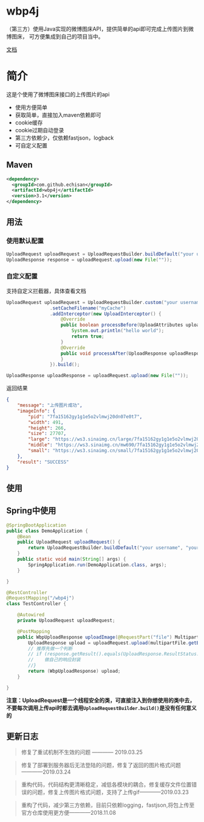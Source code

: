 # wbp4j
（第三方）使用Java实现的微博图床API，提供简单的api即可完成上传图片到微博图床，
可方便集成到自己的项目当中。

[文档](https://github.com/echisan/wbp4j/wiki)

# 简介
这是个使用了微博图床接口的上传图片的api
- 使用方便简单
- 获取简单，直接加入maven依赖即可
- cookie缓存
- cookie过期自动登录
- 第三方依赖少，仅依赖fastjson，logback
- 可自定义配置

## Maven

```xml
<dependency>
  <groupId>com.github.echisan</groupId>
  <artifactId>wbp4j</artifactId>
  <version>3.1</version>
</dependency>
```

## 用法

### 使用默认配置

```java
UploadRequest uploadRequest = UploadRequestBuilder.buildDefault("your username", "your password");
UploadResponse response = uploadRequest.upload(new File(""));
```

### 自定义配置
支持自定义拦截器，具体查看文档

```java
UploadRequest uploadRequest = UploadRequestBuilder.custom("your username", "your password")
                .setCacheFilename("myCache")
                .addInterceptor(new UploadInterceptor() {
                    @Override
                    public boolean processBefore(UploadAttributes uploadAttributes) {
                        System.out.println("hello world");
                        return true;
                    }
                    @Override
                    public void processAfter(UploadResponse uploadResponse) {
                    }
                }).build();

UploadResponse uploadResponse = uploadRequest.upload(new File(""));
```

返回结果
```json
{
    "message": "上传图片成功",
    "imageInfo": {
        "pid": "7fa15162gy1g1e5o2vlmwj20dn07e0t7",
        "width": 491,
        "height": 266,
        "size": 27707,
        "large": "https://ws3.sinaimg.cn/large/7fa15162gy1g1e5o2vlmwj20dn07e0t7.jpg",
        "middle": "https://ws3.sinaimg.cn/mw690/7fa15162gy1g1e5o2vlmwj20dn07e0t7.jpg",
        "small": "https://ws3.sinaimg.cn/small/7fa15162gy1g1e5o2vlmwj20dn07e0t7.jpg"
    },
    "result": "SUCCESS"
}
```

## 使用

## Spring中使用

```java
@SpringBootApplication
public class DemoApplication {
    @Bean
    public UploadRequest uploadRequest() {
        return UploadRequestBuilder.buildDefault("your username", "your password");
    }
    public static void main(String[] args) {
        SpringApplication.run(DemoApplication.class, args);
    }

}

@RestController
@RequestMapping("/wbp4j")
class TestController {

    @Autowired
    private UploadRequest uploadRequest;

    @PostMapping
    public WbpUploadResponse uploadImage(@RequestPart("file") MultipartFile multipartFile) throws IOException, UploadFailedException {
        UploadResponse upload = uploadRequest.upload(multipartFile.getBytes());
        // 推荐先做一个判断
        // if (response.getResult().equals(UploadResponse.ResultStatus.SUCCESS)) {
        //    做自己的响应封装
        //}
        return (WbpUploadResponse) upload;
    }

}
```

**注意：UploadRequest是一个线程安全的类，可直接注入到你想使用的类中去，不要每次调用上传api时都去调用`UploadRequestBuilder.build()`是没有任何意义的**


## 更新日志
> 修复了重试机制不生效的问题 ———— 2019.03.25

> 修复了部署到服务器后无法登陆的问题，修复了返回的图片格式问题 ————2019.03.24

> 重构代码，代码结构更清晰稳定，减低各模块的耦合。修复缓存文件位置错误的问题，修复上传图片格式问题，支持了上传gif————2019.03.23

> 重构了代码，减少第三方依赖，目前只依赖logging，fastjson,将包上传至官方仓库使用更方便————2018.11.08

